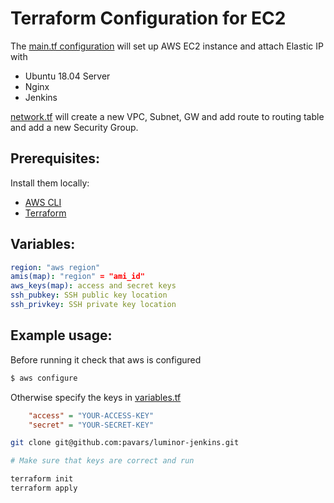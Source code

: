 # Terraform Configuration for EC2

The [main.tf configuration](./main.tf) will set up AWS EC2 instance and attach Elastic IP with

* Ubuntu 18.04 Server
* Nginx
* Jenkins

[network.tf](./network.tf) will create a new VPC, Subnet, GW and add route to routing table and add a new Security Group.


## Prerequisites:

Install them locally:

* [AWS CLI](https://aws.amazon.com/cli/)
* [Terraform](https://www.terraform.io/downloads.html)


## Variables:
```yaml
region: "aws region"
amis(map): "region" = "ami_id"
aws_keys(map): access and secret keys
ssh_pubkey: SSH public key location
ssh_privkey: SSH private key location
```

## Example usage:

Before running it check that aws is configured

```bash
$ aws configure
```

Otherwise specify the keys in [variables.tf](./variables.tf)

```ini
    "access" = "YOUR-ACCESS-KEY"
    "secret" = "YOUR-SECRET-KEY"
```


```bash
git clone git@github.com:pavars/luminor-jenkins.git

# Make sure that keys are correct and run

terraform init
terraform apply

```
